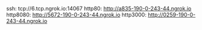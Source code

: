 ssh: tcp://6.tcp.ngrok.io:14067 
http80: http://a835-190-0-243-44.ngrok.io 
http8080: http://5672-190-0-243-44.ngrok.io 
http3000: http://0259-190-0-243-44.ngrok.io 
